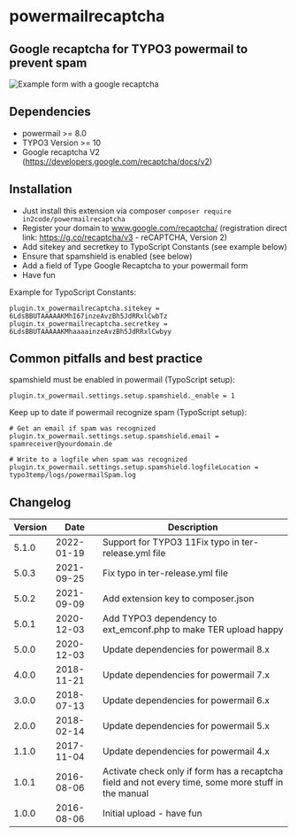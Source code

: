 # powermailrecaptcha

## Google recaptcha for TYPO3 powermail to prevent spam

![Example form with a google recaptcha](Documentation/Images/frontend.png "Example form with a google recaptcha")


## Dependencies

* powermail >= 8.0
* TYPO3 Version >= 10
* Google recaptcha V2 (https://developers.google.com/recaptcha/docs/v2)

## Installation

- Just install this extension via composer `composer require in2code/powermailrecaptcha`
- Register your domain to www.google.com/recaptcha/ (registration direct link: https://g.co/recaptcha/v3 - reCAPTCHA, Version 2)
- Add sitekey and secretkey to TypoScript Constants (see example below)
- Ensure that spamshield is enabled (see below)
- Add a field of Type Google Recaptcha to your powermail form
- Have fun

Example for TypoScript Constants:

```
plugin.tx_powermailrecaptcha.sitekey = 6LdsBBUTAAAAAKMhI67inzeAvzBh5JdRRxlCwbTz
plugin.tx_powermailrecaptcha.secretkey = 6LdsBBUTAAAAAKMhaaaainzeAvzBh5JdRRxlCwbyy
```

## Common pitfalls and best practice

spamshield must be enabled in powermail (TypoScript setup):

```
plugin.tx_powermail.settings.setup.spamshield._enable = 1
```

Keep up to date if powermail recognize spam (TypoScript setup):

```
# Get an email if spam was recognized
plugin.tx_powermail.settings.setup.spamshield.email = spamreceiver@yourdomain.de

# Write to a logfile when spam was recognized
plugin.tx_powermail.settings.setup.spamshield.logfileLocation = typo3temp/logs/powermailSpam.log
```


## Changelog

| Version | Date       | Description                                                                                         |
|---------|------------|-----------------------------------------------------------------------------------------------------|
| 5.1.0   | 2022-01-19 | Support for TYPO3 11Fix typo in ter-release.yml file                                                |
| 5.0.3   | 2021-09-25 | Fix typo in ter-release.yml file                                                                    |
| 5.0.2   | 2021-09-09 | Add extension key to composer.json                                                                  |
| 5.0.1   | 2020-12-03 | Add TYPO3 dependency to ext_emconf.php to make TER upload happy                                     |
| 5.0.0   | 2020-12-03 | Update dependencies for powermail 8.x                                                               |
| 4.0.0   | 2018-11-21 | Update dependencies for powermail 7.x                                                               |
| 3.0.0   | 2018-07-13 | Update dependencies for powermail 6.x                                                               |
| 2.0.0   | 2018-02-14 | Update dependencies for powermail 5.x                                                               |
| 1.1.0   | 2017-11-04 | Update dependencies for powermail 4.x                                                               |
| 1.0.1   | 2016-08-06 | Activate check only if form has a recaptcha field and not every time, some more stuff in the manual |
| 1.0.0   | 2016-08-06 | Initial upload - have fun                                                                           |
